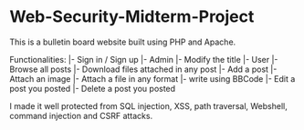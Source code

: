 # Web-Security-Midterm-Project
This is a bulletin board website built using PHP and Apache.

Functionalities:
|- Sign in / Sign up
|- Admin
    |- Modify the title
|- User
    |- Browse all posts
        |- Download files attached in any post
    |- Add a post
        |- Attach an image
        |- Attach a file in any format
        |- write using BBCode
    |- Edit a post you posted
    |- Delete a post you posted

I made it well protected from SQL injection, XSS, path traversal, Webshell, command injection and CSRF attacks.
